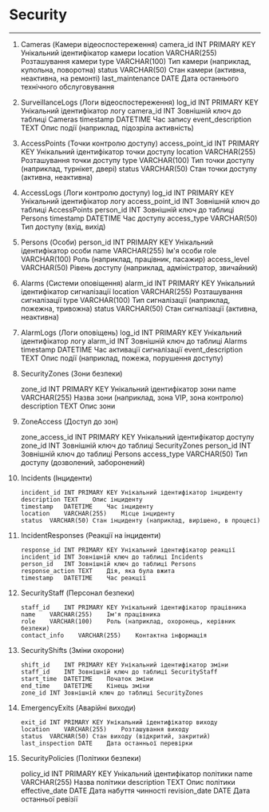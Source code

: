 # Security


-------------------------

1. Cameras (Камери відеоспостереження)
    camera_id	INT PRIMARY KEY	Унікальний ідентифікатор камери
    location	VARCHAR(255)	Розташування камери
    type	VARCHAR(100)	Тип камери (наприклад, купольна, поворотна)
    status	VARCHAR(50)	Стан камери (активна, неактивна, на ремонті)
    last_maintenance	DATE	Дата останнього технічного обслуговування

2. SurveillanceLogs (Логи відеоспостереження)
    log_id	INT PRIMARY KEY	Унікальний ідентифікатор логу
    camera_id	INT	Зовнішній ключ до таблиці Cameras
    timestamp	DATETIME	Час запису
    event_description	TEXT	Опис події (наприклад, підозріла активність)

3. AccessPoints (Точки контролю доступу)
    access_point_id	INT PRIMARY KEY	Унікальний ідентифікатор точки доступу
    location	VARCHAR(255)	Розташування точки доступу
    type	VARCHAR(100)	Тип точки доступу (наприклад, турнікет, двері)
    status	VARCHAR(50)	Стан точки доступу (активна, неактивна)

4. AccessLogs (Логи контролю доступу)
    log_id	INT PRIMARY KEY	Унікальний ідентифікатор логу
    access_point_id	INT	Зовнішній ключ до таблиці AccessPoints
    person_id	INT	Зовнішній ключ до таблиці Persons
    timestamp	DATETIME	Час доступу
    access_type	VARCHAR(50)	Тип доступу (вхід, вихід)

5. Persons (Особи)
    person_id	INT PRIMARY KEY	Унікальний ідентифікатор особи
    name	VARCHAR(255)	Ім'я особи
    role	VARCHAR(100)	Роль (наприклад, працівник, пасажир)
    access_level	VARCHAR(50)	Рівень доступу (наприклад, адміністратор, звичайний)

6. Alarms (Системи оповіщення)
    alarm_id	INT PRIMARY KEY	Унікальний ідентифікатор сигналізації
    location	VARCHAR(255)	Розташування сигналізації
    type	VARCHAR(100)	Тип сигналізації (наприклад, пожежна, тривожна)
    status	VARCHAR(50)	Стан сигналізації (активна, неактивна)

7. AlarmLogs (Логи оповіщень)
    log_id	INT PRIMARY KEY	Унікальний ідентифікатор логу
    alarm_id	INT	Зовнішній ключ до таблиці Alarms
    timestamp	DATETIME	Час активації сигналізації
    event_description	TEXT	Опис події (наприклад, пожежа, порушення доступу)

8. SecurityZones (Зони безпеки)
    
    zone_id	INT PRIMARY KEY	Унікальний ідентифікатор зони
    name	VARCHAR(255)	Назва зони (наприклад, зона VIP, зона контролю)
    description	TEXT	Опис зони

9. ZoneAccess (Доступ до зон)
    
    zone_access_id	INT PRIMARY KEY	Унікальний ідентифікатор доступу
    zone_id	INT	Зовнішній ключ до таблиці SecurityZones
    person_id	INT	Зовнішній ключ до таблиці Persons
    access_type	VARCHAR(50)	Тип доступу (дозволений, заборонений)

10. Incidents (Інциденти)
        
        incident_id	INT PRIMARY KEY	Унікальний ідентифікатор інциденту
        description	TEXT	Опис інциденту
        timestamp	DATETIME	Час інциденту
        location	VARCHAR(255)	Місце інциденту
        status	VARCHAR(50)	Стан інциденту (наприклад, вирішено, в процесі)

11. IncidentResponses (Реакції на інциденти)
        
        response_id	INT PRIMARY KEY	Унікальний ідентифікатор реакції
        incident_id	INT	Зовнішній ключ до таблиці Incidents
        person_id	INT	Зовнішній ключ до таблиці Persons
        response_action	TEXT	Дія, яка була вжита
        timestamp	DATETIME	Час реакції

12. SecurityStaff (Персонал безпеки)
        
        staff_id	INT PRIMARY KEY	Унікальний ідентифікатор працівника
        name	VARCHAR(255)	Ім'я працівника
        role	VARCHAR(100)	Роль (наприклад, охоронець, керівник безпеки)
        contact_info	VARCHAR(255)	Контактна інформація

13. SecurityShifts (Зміни охорони)
        
        shift_id	INT PRIMARY KEY	Унікальний ідентифікатор зміни
        staff_id	INT	Зовнішній ключ до таблиці SecurityStaff
        start_time	DATETIME	Початок зміни
        end_time	DATETIME	Кінець зміни
        zone_id	INT	Зовнішній ключ до таблиці SecurityZones

14. EmergencyExits (Аварійні виходи)
        
        exit_id	INT PRIMARY KEY	Унікальний ідентифікатор виходу
        location	VARCHAR(255)	Розташування виходу
        status	VARCHAR(50)	Стан виходу (відкритий, закритий)
        last_inspection	DATE	Дата останньої перевірки

15. SecurityPolicies (Політики безпеки)
    
    policy_id	INT PRIMARY KEY	Унікальний ідентифікатор політики
    name	VARCHAR(255)	Назва політики
    description	TEXT	Опис політики
    effective_date	DATE	Дата набуття чинності
    revision_date	DATE	Дата останньої ревізії